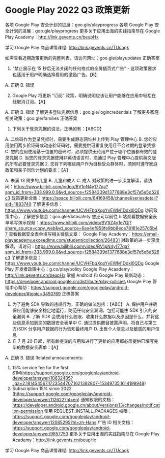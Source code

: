 # Google Play 2022 Q3 政策更新




各项 Google Play 安全计划的进展：goo.gle/playprogress
各项 Google Play 安全计划的进展：goo.gle/playprogress
更多关于应用出海的实践指南尽在 Google Play Academy：http://link.gevents.cn/beupHx

学习 Google Play 商品详情课程: http://link.gevents.cn/TUcagk


如需查看近期政策更新的完整列表，请访问网址：goo.gle/playupdates
正确答案

1. “禁止展示在 15 秒后无法关闭的任何格式的全屏插页式广告” - 这项政策要求也适用于用户明确选择启用的激励广告。【B】

A. 正确
B. 错误

2. Google Play 将更新 “订阅” 政策，明确说明应该让用户能够在应用中轻松在线取消订阅。【A】

A. 正确
B. 错误
了解更多登陆凭据信息：goo.gle/logincredentials
了解更多家庭相关政策：goo.gle/families
正确答案

1. 下列关于登录凭据的说法，正确的有：【ABCD】

A. 二维码作为登录凭据时，需要生成静态网址并上传到 Play 管理中心
B. 您的应用使用两步验证码或动态验证码时，需要提供可重复使用且不会过期的登录凭据
C. 您的应用使用基于位置的密码时，必须提供无论用户位于哪个位置都有效的登录凭据
D. 当您的登录凭据使用非英语语言时，须通过 Play 管理中心提供英文版的所有必要登录凭据
2. 您将下列哪些用户作为目标受众群体时，须同时遵守家庭政策和亲子同乐计划的要求：【A】

A. 未满 13 周岁的儿童
B. 儿童和成人
C. 成人
对政策的进一步深度解读，请访问：https://www.bilibili.com/video/BV1pN4y177qa?spm_id_from=333.999.0.0&vd_source=f2584339d1377688e3cf57e5e5d526c3
政策更新合集：https://space.bilibili.com/64169458/channel/seriesdetail?sid=1883740
了解更多信息：https://www.youtube.com/channel/UCVHFbqXqoYvEWM1Ddxl0QDg
访问政策中心，了解更多信息：goo.gle/datasafety
您还可以前往 b 站观看数据安全表单填写演示视频：https://www.bilibili.com/video/BV1tZ4y1e7Qj?share_source=copy_web&vd_source=6ae4ef858fe9bb8ece78181e257d5b47
查看数据安全表单填写相关微信文章：
Google Play Academy：https://email-playacademy.exceedlms.com/student/collection/264831
对政策的进一步深度解读，请访问：https://www.bilibili.com/video/BV1pN4y177qa?spm_id_from=333.999.0.0&vd_source=f2584339d1377688e3cf57e5e5d526c3
了解更多信息：https://www.youtube.com/channel/UCVHFbqXqoYvEWM1Ddxl0QDg
Google Play 开发者政策中心：g.co/play/policy
Google Play Acaademy：http://link.gevents.cn/beupHx
掌握 Android 和 Google Play 最新动态：https://developer.android.google.cn/distribute/play-policies
Google Play 管理中心帮助：https://support.google.com/googleplay/android-developer/#topic=3450769
正确答案

1. 为了避免 SDK 导致的违规行为，正确的做法包括：【ABC】
A. 保护用户并确保应用能够安全稳定地运行，防范任何安全漏洞，包括可能由 SDK 引入的安全漏洞
B. 了解 SDK 会使用什么权限、收集什么数据以及原因是什么，并将这些信息添加到您的数据安全表单中
C. 通过提供醒目披露声明，将自己与第三方/SDK 分享用户数据的行为告知最终用户
D. 出售个人信息以及敏感的用户信息
2. 自 7 月 20 日起，所有新提交的应用和进行了更新的应用都必须提供已填写完毕的数据安全表单：【A】

A. 正确
B. 错误
Related annoucements: 
1. 15% service fee for the first $1M(https://support.google.com/googleplay/android-developer/answer/10632485?_ga=2.181454567.1723544707.1621382807-15349735.1614199949)
2. Subscription 15% since 2022 (https://support.google.com/googleplay/android-developer/answer/112622?hl=en)
通知权限的文档：https://developer.android.google.cn/about/versions/13/changes/notification-permission
使用 REQUEST_INSTALL_PACKAGES 权限：https://support.google.com/googleplay/android-developer/answer/12085295?hl=zh-Hans
广告 ID 相关文档：https://support.google.com/googleplay/android-developer/answer/9857753
更多关于应用出海的实践指南尽在 Google Play Academy：http://link.gevents.cn/beupHx

学习 Google Play 商品详情课程: http://link.gevents.cn/TUcagk